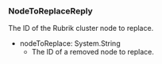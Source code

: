 ### NodeToReplaceReply
The ID of the Rubrik cluster node to replace.

- nodeToReplace: System.String
  - The ID of a removed node to replace.
